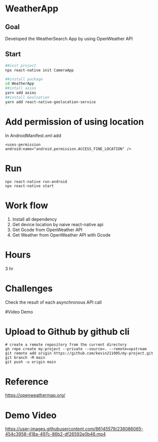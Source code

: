 # WeatherApp 

## Goal
Developed the WeatherSearch App by using OpenWeather API
## Start

```bash 
##init project 
npx react-native init CameraApp  

##install package 
cd WeatherApp  
##intall axios
yarn add axios 
##install Geoloation 
yarn add react-native-geolocation-service
```

# Add permission of using location 
In AndroidManifest.xml add 
```
<uses-permission android:name="android.permission.ACCESS_FINE_LOCATION" />
```
# Run

```
npx react-native run-android 
npx react-native start
```
# 

# Work flow 

1. Install all dependency 
2. Get device location by naive react-native api
3. Get Gcode from OpenWeather API
4. Get Weather from OpenWeather API with Gcode 

# Hours 
3 hr

# Challenges

Check the result of each asynchronous API call 

#Video Demo


# Upload to Github by github cli 

```
# create a remote repository from the current directory
gh repo create my-project --private --source=. --remote=upstream
git remote add origin https://github.com/kevin211005/my-project.git
git branch -M main
git push -u origin main
```

# Reference 
https://openweathermap.org/

# Demo Video 




https://user-images.githubusercontent.com/86145579/236086065-454c3958-418a-497c-86b2-df26592e0b46.mp4



